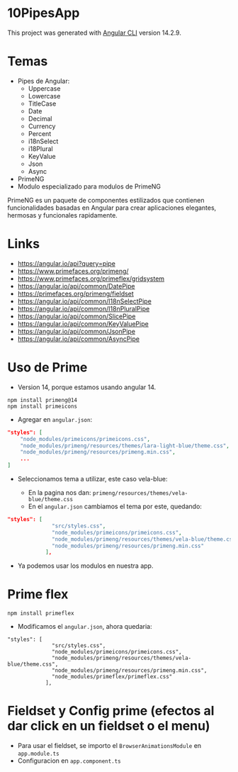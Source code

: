 # 10PipesApp

This project was generated with [Angular CLI](https://github.com/angular/angular-cli) version 14.2.9.

# Temas

* Pipes de Angular:
    * Uppercase
    * Lowercase
    * TitleCase
    * Date
    * Decimal
    * Currency
    * Percent
    * i18nSelect
    * i18Plural
    * KeyValue
    * Json
    * Async
* PrimeNG
* Modulo especializado para modulos de PrimeNG

PrimeNG es un paquete de componentes estilizados que contienen funcionalidades basadas en Angular para crear aplicaciones elegantes, hermosas y funcionales rapidamente.

# Links

* https://angular.io/api?query=pipe
* https://www.primefaces.org/primeng/
* https://www.primefaces.org/primeflex/gridsystem
* https://angular.io/api/common/DatePipe
* https://primefaces.org/primeng/fieldset
* https://angular.io/api/common/I18nSelectPipe
* https://angular.io/api/common/I18nPluralPipe
* https://angular.io/api/common/SlicePipe
* https://angular.io/api/common/KeyValuePipe
* https://angular.io/api/common/JsonPipe
* https://angular.io/api/common/AsyncPipe

# Uso de Prime

* Version 14, porque estamos usando angular 14.

```
npm install primeng@14
npm install primeicons
```

* Agregar en ``angular.json``:

```json
"styles": [
    "node_modules/primeicons/primeicons.css",
    "node_modules/primeng/resources/themes/lara-light-blue/theme.css",
    "node_modules/primeng/resources/primeng.min.css",
    ...
]
```

* Seleccionamos tema a utilizar, este caso vela-blue:

  * En la pagina nos dan: ``primeng/resources/themes/vela-blue/theme.css``
  * En el ``angular.json`` cambiamos el tema por este, quedando:

```json
"styles": [
              "src/styles.css",
              "node_modules/primeicons/primeicons.css",
              "node_modules/primeng/resources/themes/vela-blue/theme.css",
              "node_modules/primeng/resources/primeng.min.css"
            ],
```

* Ya podemos usar los modulos en nuestra app.

# Prime flex

```
npm install primeflex
```

* Modificamos el ``angular.json``, ahora quedaria:

```
"styles": [
              "src/styles.css",
              "node_modules/primeicons/primeicons.css",
              "node_modules/primeng/resources/themes/vela-blue/theme.css",
              "node_modules/primeng/resources/primeng.min.css",
              "node_modules/primeflex/primeflex.css"
            ],
```

# Fieldset y Config prime (efectos al dar click en un fieldset o el menu)

* Para usar el fieldset, se importo el ``BrowserAnimationsModule`` en ``app.module.ts``
* Configuracion en ``app.component.ts``